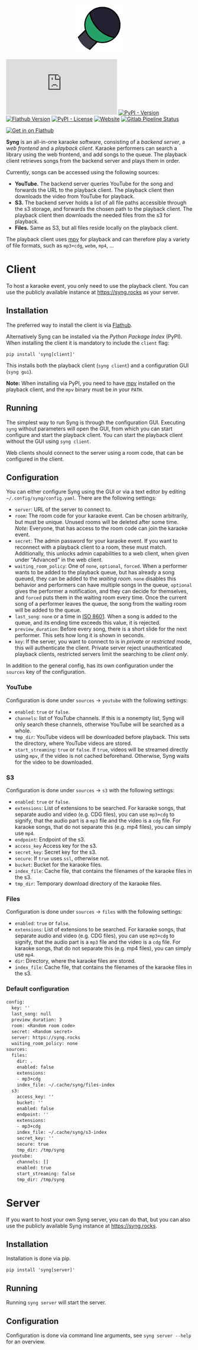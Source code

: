 <p align="center">
    <img src="https://raw.githubusercontent.com/christofsteel/syng/refs/heads/main/resources/icons/hicolor/512x512/apps/rocks.syng.Syng.png"
        height="130">
<p align="center">

[![Matrix](https://img.shields.io/matrix/syng%3Amatrix.org?logo=matrix&label=%23syng%3Amatrix.org)](https://matrix.to/#/#syng:matrix.org)
[![PyPI - Version](https://img.shields.io/pypi/v/syng?logo=pypi)](https://pypi.org/project/syng/)
[![Flathub Version](https://img.shields.io/flathub/v/rocks.syng.Syng?logo=flathub)](https://flathub.org/apps/rocks.syng.Syng)
[![PyPI - License](https://img.shields.io/pypi/l/syng)](https://www.gnu.org/licenses/agpl-3.0.en.html)
[![Website](https://img.shields.io/website?url=https%3A%2F%2Fsyng.rocks%2F&label=syng.rocks)](https://syng.rocks)
[![Gitlab Pipeline Status](https://img.shields.io/gitlab/pipeline-status/christofsteel%2Fsyng2?gitlab_url=https%3A%2F%2Fgit.k-fortytwo.de%2F&branch=main&logo=python&label=mypy%2Bruff)](https://git.k-fortytwo.de/christofsteel/syng2)

[![Get in on Flathub](https://flathub.org/api/badge?locale=en)](https://flathub.org/apps/rocks.syng.Syng)

**Syng** is an all-in-one karaoke software, consisting of a *backend server*, a *web frontend* and a *playback client*.
Karaoke performers can search a library using the web frontend, and add songs to the queue.
The playback client retrieves songs from the backend server and plays them in order.

Currently, songs can be accessed using the following sources:

  - **YouTube.** The backend server queries YouTube for the song and forwards the URL to the playback client. The playback client then downloads the video from YouTube for playback.
  - **S3.** The backend server holds a list of all file paths accessible through the s3 storage, and forwards the chosen path to the playback client. The playback client then downloads the needed files from the s3 for playback.
  - **Files.** Same as S3, but all files reside locally on the playback client.

The playback client uses [mpv](https://mpv.io/) for playback and can therefore play a variety of file formats, such as `mp3+cdg`, `webm`, `mp4`, ...

# Client

To host a karaoke event, you only need to use the playback client. You can use the publicly available instance at https://syng.rocks as your server.

## Installation

The preferred way to install the client is via [Flathub](https://flathub.org/apps/rocks.syng.Syng).

Alternatively Syng can be installed via the _Python Package Index_ (PyPI). When installing the client it is mandatory to include the `client` flag:

    pip install 'syng[client]'

This installs both the playback client (`syng client`) and a configuration GUI (`syng gui`). 

**Note:** When installing via PyPI, you need to have [mpv](https://mpv.io/) installed on the playback client, and the `mpv` binary must be in your `PATH`.

## Running

The simplest way to run Syng is through the configuration GUI. Executing `syng` without parameters will open the GUI, from which you can start configure and start the playback client. You can start the playback client without the GUI using `syng client`.

Web clients should connect to the server using a room code, that can be configured in the client. 

## Configuration

You can either configure Syng using the GUI or via a text editor by editing `~/.config/syng/config.yaml`. There are the following settings:

  * `server`: URL of the server to connect to.
  * `room`: The room code for your karaoke event. Can be chosen arbitrarily, but must be unique. Unused rooms will be deleted after some time. _Note:_ Everyone, that has access to the room code can join the karaoke event.
  * `secret`: The admin password for your karaoke event. If you want to reconnect with a playback client to a room, these must match. Additionally, this unlocks admin capabilities to a web client, when given under "Advanced" in the web client.
  * `waiting_room_policy`: One of `none`, `optional`, `forced`. When a performer wants to be added to the playback queue, but has already a song queued, they can be added to the _waiting room_. `none` disables this behavior and performers can have multiple songs in the queue, `optional` gives the performer a notification, and they can decide for themselves, and `forced` puts them in the waiting room every time. Once the current song of a performer leaves the queue, the song from the waiting room will be added to the queue.
  * `last_song`: `none` or a time in [ISO 8601](https://en.wikipedia.org/wiki/ISO_8601). When a song is added to the queue, and its ending time exceeds this value, it is rejected.
  * `preview_duration`: Before every song, there is a short slide for the next performer. This sets how long it is shown in seconds.
  * `key`: If the server, you want to connect to is in _private_ or _restricted_ mode, this will authenticate the client. Private server reject unauthenticated playback clients, restricted servers limit the searching to be _client only_.

In addition to the general config, has its own configuration under the `sources` key of the configuration.

### YouTube

Configuration is done under `sources` → `youtube` with the following settings:

  * `enabled`: `true` or `false`.
  * `channels`: list of YouTube channels. If this is a nonempty list, Syng will only search these channels, otherwise YouTube will be searched as a whole.
  * `tmp_dir`: YouTube videos will be downloaded before playback. This sets the directory, where YouTube videos are stored.
  * `start_streaming`: `true` or `false`. If `true`, videos will be streamed directly using `mpv`, if the video is not cached beforehand. Otherwise, Syng waits for the video to be downloaded.  

### S3

Configuration is done under `sources` → `s3` with the following settings:

  * `enabled`: `true` or `false`.
  * `extensions`: List of extensions to be searched. For karaoke songs, that separate audio and video (e.g. CDG files), you can use `mp3+cdg` to signify, that the audio part is a `mp3` file and the video is a `cdg` file. For karaoke songs, that do not separate this (e.g. mp4 files), you can simply use `mp4`.
  * `endpoint`: Endpoint of the s3.
  * `access_key` Access key for the s3.
  * `secret_key`: Secret key for the s3.
  * `secure`: If `true` uses `ssl`, otherwise not.
  * `bucket`: Bucket for the karaoke files.
  * `index_file`: Cache file, that contains the filenames of the karaoke files in the s3.
  * `tmp_dir`: Temporary download directory of the karaoke files.

### Files

Configuration is done under `sources` → `files` with the following settings:

  * `enabled`: `true` or `false`.
  * `extensions`: List of extensions to be searched. For karaoke songs, that separate audio and video (e.g. CDG files), you can use `mp3+cdg` to signify, that the audio part is a `mp3` file and the video is a `cdg` file. For karaoke songs, that do not separate this (e.g. mp4 files), you can simply use `mp4`.
  * `dir`: Directory, where the karaoke files are stored. 
  * `index_file`: Cache file, that contains the filenames of the karaoke files in the s3.

### Default configuration

```
config:
  key: ''
  last_song: null
  preview_duration: 3
  room: <Random room code>
  secret: <Random secret>
  server: https://syng.rocks
  waiting_room_policy: none
sources:
  files:
    dir: .
    enabled: false
    extensions:
    - mp3+cdg
    index_file: ~/.cache/syng/files-index
  s3:
    access_key: ''
    bucket: ''
    enabled: false
    endpoint: ''
    extensions:
    - mp3+cdg
    index_file: ~/.cache/syng/s3-index
    secret_key: ''
    secure: true
    tmp_dir: /tmp/syng
  youtube:
    channels: []
    enabled: true
    start_streaming: false
    tmp_dir: /tmp/syng
```

# Server

If you want to host your own Syng server, you can do that, but you can also use the publicly available Syng instance at https://syng.rocks.

## Installation

Installation is done via pip.

    pip install 'syng[server]'

## Running

Running `syng server` will start the server.
  
## Configuration

Configuration is done via command line arguments, see `syng server --help` for an overview. 
